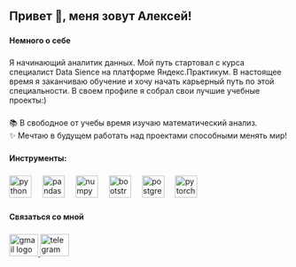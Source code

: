 <h2 align="left">Привет 👋, меня зовут Алексей!</h2>

###

<h4 align="left">Немного о себе</h4>

###

<p align="left">Я начинающий аналитик данных. Мой путь стартовал с курса специалист Data Sience на платформе Яндекс.Практикум. В настоящее время я заканчиваю обучение и хочу начать карьерный путь по этой специальности. В своем профиле я собрал свои лучшие учебные проекты:)</p>

###

<p align="left">📚 В свободное от учебы время изучаю математический анализ.<br>✨ Мечтаю в будущем работать над проектами способными менять мир!</p>

###

<h4 align="left">Инструменты:</h4>

###

<div align="left">
  <img src="https://cdn.jsdelivr.net/gh/devicons/devicon/icons/python/python-original.svg" height="40" alt="python logo"  />
  <img width="12" />
  <img src="https://cdn.jsdelivr.net/gh/devicons/devicon/icons/pandas/pandas-original.svg" height="40" alt="pandas logo"  />
  <img width="12" />
  <img src="https://cdn.jsdelivr.net/gh/devicons/devicon/icons/numpy/numpy-original.svg" height="40" alt="numpy logo"  />
  <img width="12" />
  <img src="https://cdn.jsdelivr.net/gh/devicons/devicon/icons/bootstrap/bootstrap-original.svg" height="40" alt="bootstrap logo"  />
  <img width="12" />
  <img src="https://cdn.jsdelivr.net/gh/devicons/devicon/icons/postgresql/postgresql-original.svg" height="40" alt="postgresql logo"  />
  <img width="12" />
  <img src="https://cdn.jsdelivr.net/gh/devicons/devicon/icons/pytorch/pytorch-original.svg" height="40" alt="pytorch logo"  />
</div>

###

<h4 align="left">Связаться со мной</h4>

###

<div align="left">
  <a href="meshkovalleksei@yandex.ru" target="_blank">
    <img src="https://raw.githubusercontent.com/maurodesouza/profile-readme-generator/master/src/assets/icons/social/gmail/default.svg" width="52" height="40" alt="gmail logo"  />
  </a>
  <a href="https://t.me/adpomegranade" target="_blank">
    <img src="https://raw.githubusercontent.com/maurodesouza/profile-readme-generator/master/src/assets/icons/social/telegram/default.svg" width="52" height="40" alt="telegram logo"  />
  </a>
</div>

###
